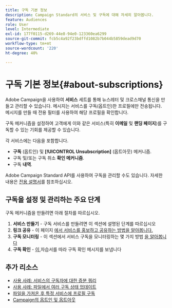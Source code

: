 ```yaml
---
title: 구독 기본 정보
description: Campaign Standard의 서비스 및 구독에 대해 자세히 알아봅니다.
feature: Audiences
role: User
level: Intermediate
exl-id: 177f0115-d269-44e8-94e0-123360ea6299
source-git-commit: fcb5c4a92f23bdffd1082b7b044b5859dead9d70
workflow-type: tm+mt
source-wordcount: '220'
ht-degree: 40%

---
```


# 구독 기본 정보{#about-subscriptions}

Adobe Campaign을 사용하여 **서비스** 세트를 통해 뉴스레터 및 크로스채널 통신을 만들고 관리할 수 있습니다. 메시지는 서비스를 구독(옵트인)한 프로필에만 전송됩니다. 메시지를 만들 때 전용 필터를 사용하여 해당 프로필을 확인합니다.

구독 메커니즘을 설정하여 고객에게 이와 같은 서비스(특히 **이메일** 및 **랜딩 페이지**)를 구독할 수 있는 기회를 제공할 수 있습니다.

각 서비스에는 다음을 포함합니다.

* **구독** (옵트인) 및 **[!UICONTROL Unsubscription]** (옵트아웃) 메커니즘.
* 구독 및/또는 구독 취소 **확인 메커니즘**.
* 구독 **내역**.

Adobe Campaign Standard API를 사용하여 구독을 관리할 수도 있습니다. 자세한 내용은 [전용 설명서](../../api/using/creating-a-service.md)를 참조하십시오.

## 구독을 설정 및 관리하는 주요 단계

구독 메커니즘을 만들려면 아래 절차를 따르십시오.

1. **서비스 만들기**  - 구독 서비스를  [ ](../../audiences/using/creating-a-service.md) 만들려면 이 섹션에 설명된 단계를 따르십시오
1. **링크 공유**  - 이 페이지 [에서 서비스를 홍보하고 공유하는 방법을 알아봅니다.](../../audiences/using/promoting-a-service.md)
1. **구독 모니터링**  - 이 섹션에서 서비스 구독을 모니터링하는 몇 가지 방법 [을 알아봅니다](../../audiences/using/monitoring-subscriptions.md)
1. **구독 확인**  -  [이 ](../../audiences/using/confirming-subscription-to-a-service.md) 자습서를 따라 구독 확인 메시지를 보냅니다

## 추가 리소스

* [사용 사례: 서비스의 구독자에 대한 증분 쿼리](../../automating/using/incremental-query-on-subscribers.md)
* [사용 사례: 파일에서 여러 구독 상태 업데이트](../../automating/using/updating-subscriptions-from-file.md)
* [파일을 가져온 후 특정 서비스에 프로필 구독](../../automating/using/subscribing-profiles-from-file.md)
* [Campaign의 옵트인 및 옵트아웃](../../audiences/using/about-opt-in-and-opt-out-in-campaign.md)
